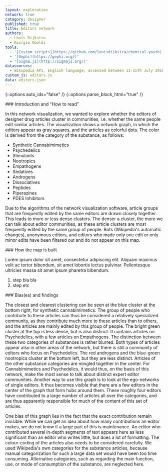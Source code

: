 ```yaml
---
layout: exploration
network: true
category: designer
published: true
title: Editors network
authors:
  - Louis Dijkstra
  - Giorgio Uboldi
tools:
  - '[Custom scripts](https://github.com/louisdijkstra/chemical-youth)'
  - '[Gephi](https://gephi.org/)'
  - '[Sigma.js](http://sigmajs.org/)'
datasources:
  - Wikipedia API, English language, accessed between 11-15th July 2016
custom_js: editors.js
data: editors.json
---
```

{::options auto_ids="false" /}
{::options parse_block_html="true" /}
<div class="intro">
### Introduction and “How to read”

In this network visualization, we wanted to explore whether the editors of designer drug articles cluster in communities, i.e. whether the same people edit similar articles.
The visualization shows a network graph, in which the editors appear as gray squares, and the articles as colorful dots. The color is derived from the category of the substance, as follows:

* Synthetic Cannabimimetics
* Psychedelics
* Stimulants
* Nootropics
* Empathogens
* Sedatives
* Androgens
* Dissociatives
* Peptides
* Piperazines
* PDES Inhibitors

Due to the algorithms of the network visualization software, article groups that are frequently edited by the same editors are drawn closely together. This leads to more or less dense clusters. The denser a cluster, the more we can talk about editor communities, as these article clusters are most frequently edited by the same group of people.
Bots (Wikipedia's automatic changes), anonymous editors, and editors who made only one edit or only minor edits have been filtered out and do not appear on this map.
</div>

<div class="protocol">
### How the map is built

Lorem ipsum dolor sit amet, consectetur adipiscing elit. Aliquam maximus velit ac tortor bibendum, sit amet lobortis lectus pulvinar. Pellentesque ultricies massa sit amet ipsum pharetra bibendum.

1. step bla bla
2. step etc

</div>

<div class="findings">
### Bias(es) and findings

The closest and clearest clustering can be seen at the blue cluster at the bottom right, for synthetic cannabimimetics. The group of people who contribute to these articles can thus be considered a relatively specialized community, as they contribute much more to these articles than to others, and the articles are mainly edited by this group of people. The bright green cluster at the top is less dense, but is also distinct. It contains articles on Psychedelics, with a few articles on Empathogens. The distinction between these two categories of substances is rather blurred. Both types of articles appear also in other areas of the network, but there is still a community of editors who focus on Psychedelics. The red androgens and the blue-green nootropics cluster at the bottom left, but they are less distinct. Articles of the other substance categories are mingled together in the center. For Cannabimimetics and Psychedelics, it would thus, on the basis of this network, make the most sense to talk about distinct expert editor communities.
Another way to use this graph is to look at the ego-networks of single editors. It thus becomes visible that there are a few editors in the center of the graph that form hubs around them. These roughly four editors have contributed to a large number of articles all over the categories, and are thus apparently responsible for much of the content of this set of articles.

One bias of this graph lies in the fact that the exact contribution remain invisible. While we can get an idea about how many contributions an editor makes, we do not know if a large part of this is maintenance. An editor who contributed several in-depth segments of text appears here as less significant than an editor who writes little, but does a lot of formatting. The colour-coding of the articles also needs to be considered carefully. We used Wikipedia's own categories for the substance articles, because manual categorization for such a large data set would have been too time consuming. Alternative categories, such as regarding the main function, use, or mode of consumption of the substance, are neglected here.

</div>
